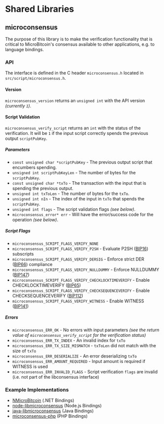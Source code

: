 Shared Libraries
================

## microconsensus

The purpose of this library is to make the verification functionality that is critical to MicroBitcoin's consensus available to other applications, e.g. to language bindings.

### API

The interface is defined in the C header `microconsensus.h` located in `src/script/microconsensus.h`.

#### Version

`microconsensus_version` returns an `unsigned int` with the API version *(currently `1`)*.

#### Script Validation

`microconsensus_verify_script` returns an `int` with the status of the verification. It will be `1` if the input script correctly spends the previous output `scriptPubKey`.

##### Parameters
- `const unsigned char *scriptPubKey` - The previous output script that encumbers spending.
- `unsigned int scriptPubKeyLen` - The number of bytes for the `scriptPubKey`.
- `const unsigned char *txTo` - The transaction with the input that is spending the previous output.
- `unsigned int txToLen` - The number of bytes for the `txTo`.
- `unsigned int nIn` - The index of the input in `txTo` that spends the `scriptPubKey`.
- `unsigned int flags` - The script validation flags *(see below)*.
- `microconsensus_error* err` - Will have the error/success code for the operation *(see below)*.

##### Script Flags
- `microconsensus_SCRIPT_FLAGS_VERIFY_NONE`
- `microconsensus_SCRIPT_FLAGS_VERIFY_P2SH` - Evaluate P2SH ([BIP16](https://github.com/micro/bips/blob/master/bip-0016.mediawiki)) subscripts
- `microconsensus_SCRIPT_FLAGS_VERIFY_DERSIG` - Enforce strict DER ([BIP66](https://github.com/micro/bips/blob/master/bip-0066.mediawiki)) compliance
- `microconsensus_SCRIPT_FLAGS_VERIFY_NULLDUMMY` - Enforce NULLDUMMY ([BIP147](https://github.com/micro/bips/blob/master/bip-0147.mediawiki))
- `microconsensus_SCRIPT_FLAGS_VERIFY_CHECKLOCKTIMEVERIFY` - Enable CHECKLOCKTIMEVERIFY ([BIP65](https://github.com/micro/bips/blob/master/bip-0065.mediawiki))
- `microconsensus_SCRIPT_FLAGS_VERIFY_CHECKSEQUENCEVERIFY` - Enable CHECKSEQUENCEVERIFY ([BIP112](https://github.com/micro/bips/blob/master/bip-0112.mediawiki))
- `microconsensus_SCRIPT_FLAGS_VERIFY_WITNESS` - Enable WITNESS ([BIP141](https://github.com/micro/bips/blob/master/bip-0141.mediawiki))

##### Errors
- `microconsensus_ERR_OK` - No errors with input parameters *(see the return value of `microconsensus_verify_script` for the verification status)*
- `microconsensus_ERR_TX_INDEX` - An invalid index for `txTo`
- `microconsensus_ERR_TX_SIZE_MISMATCH` - `txToLen` did not match with the size of `txTo`
- `microconsensus_ERR_DESERIALIZE` - An error deserializing `txTo`
- `microconsensus_ERR_AMOUNT_REQUIRED` - Input amount is required if WITNESS is used
- `microconsensus_ERR_INVALID_FLAGS` - Script verification `flags` are invalid (i.e. not part of the libconsensus interface)

### Example Implementations
- [NMicroBitcoin](https://github.com/MetacoSA/NMicroBitcoin/blob/5e1055cd7c4186dee4227c344af8892aea54faec/NMicroBitcoin/Script.cs#L979-#L1031) (.NET Bindings)
- [node-libmicroconsensus](https://github.com/bitpay/node-libmicroconsensus) (Node.js Bindings)
- [java-libmicroconsensus](https://github.com/dexX7/java-libmicroconsensus) (Java Bindings)
- [microconsensus-php](https://github.com/Bit-Wasp/microconsensus-php) (PHP Bindings)
